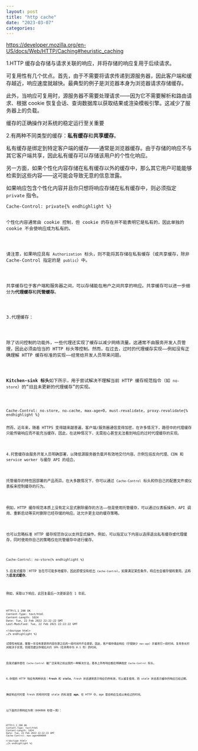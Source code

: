 ```yaml
---
layout: post
title: "http cache"
date: "2023-03-07"
categories: 
---
```

<p><a href="https://developer.mozilla.org/en-US/docs/Web/HTTP/Caching#heuristic_caching">https://developer.mozilla.org/en-US/docs/Web/HTTP/Caching#heuristic_caching</a></p>

<p>1.HTTP 缓存会存储与请求关联的响应，并将存储的响应复用于后续请求。</p>

<p>可复用性有几个优点。首先，由于不需要将请求传递到源服务器，因此客户端和缓存越近，响应速度就越快。最典型的例子是浏览器本身为浏览器请求存储缓存。</p>

<p>此外，当响应可复用时，源服务器不需要处理请求&mdash;&mdash;因为它不需要解析和路由请求、根据 cookie 恢复会话、查询数据库以获取结果或渲染模板引擎。这减少了服务器上的负载。</p>

<p>缓存的正确操作对系统的稳定运行至关重要</p>

<p>2.有两种不同类型的缓存：<strong>私有缓存</strong>和<strong>共享缓存</strong>。</p>

<p>私有缓存是绑定到特定客户端的缓存&mdash;&mdash;通常是浏览器缓存。由于存储的响应不与其它客户端共享，因此私有缓存可以存储该用户的个性化响应。</p>

<p>另一方面，如果个性化内容存储在私有缓存以外的缓存中，那么其它用户可能能够检索到这些内容&mdash;&mdash;这可能会导致无意的信息泄露。</p>

<p>如果响应包含个性化内容并且你只想将响应存储在私有缓存中，则必须指定 <code>private</code> 指令。</p>

<pre>
<code>Cache-Control: private{% endhighlight %}

<p>个性化内容通常由 cookie 控制，但 cookie 的存在并不能表明它是私有的，因此单独的 cookie 不会使响应成为私有的。</p>

<p>请注意，如果响应具有 <code>Authorization</code> 标头，则不能将其存储在私有缓存（或共享缓存，除非 Cache-Control 指定的是 <code>public</code>）中。</p>

<p>共享缓存位于客户端和服务器之间，可以存储能在用户之间共享的响应。共享缓存可以进一步细分为<strong>代理缓存</strong>和<strong>托管缓存</strong>。</p>

<p>3.代理缓存：</p>

<p>除了访问控制的功能外，一些代理还实现了缓存以减少网络流量。这通常不由服务开发人员管理，因此必须由恰当的 HTTP 标头等控制。然而，在过去，过时的代理缓存实现&mdash;&mdash;例如没有正确理解 HTTP 缓存标准的实现&mdash;&mdash;经常给开发人员带来问题。</p>

<p><strong>Kitchen-sink 标头</strong>如下所示，用于尝试解决不理解当前 HTTP 缓存规范指令（如 <code>no-store</code>）的&ldquo;旧且未更新的代理缓存&rdquo;的实现。</p>

<pre>
<code>Cache-Control: no-store, no-cache, max-age=0, must-revalidate, proxy-revalidate{% endhighlight %}

<p>然而，近年来，随着 HTTPS 变得越来越普遍，客户端/服务器通信变得加密，在许多情况下，路径中的代理缓存只能传输响应而不能充当缓存。因此，在这种情况下，无需担心甚至无法看到响应的过时代理缓存的实现。</p>

<p>4.托管缓存由服务开发人员明确部署，以降低源服务器负载并有效地交付内容。示例包括反向代理、CDN 和 service worker 与缓存 API 的组合。</p>

<p>托管缓存的特性因部署的产品而异。在大多数情况下，你可以通过 <code>Cache-Control</code> 标头和你自己的配置文件或仪表板来控制缓存的行为。</p>

<p>例如，HTTP 缓存规范本质上没有定义显式删除缓存的方法&mdash;&mdash;但是使用托管缓存，可以通过仪表板操作、API 调用、重新启动等实时删除已经存储的响应。这允许更主动的缓存策略。</p>

<p>也可以忽略标准 HTTP 缓存规范协议以支持显式操作。例如，可以指定以下内容以选择退出私有缓存或代理缓存，同时使用你自己的策略仅在托管缓存中进行缓存。</p>

<pre>
<code>Cache-Control: no-store{% endhighlight %}

<p>5.启发式缓存：HTTP 旨在尽可能多地缓存，因此即使没有给出 <code>Cache-Control</code>，如果满足某些条件，响应也会被存储和重用。这称为<strong>启发式缓存</strong>。</p>

<p>例如，采取以下响应。此回复最后一次更新是在 1 年前。</p>

<pre>
<code>HTTP/1.1 200 OK
Content-Type: text/html
Content-Length: 1024
Date: Tue, 22 Feb 2022 22:22:22 GMT
Last-Modified: Tue, 22 Feb 2021 22:22:22 GMT

&lt;!doctype html&gt;
&hellip;{% endhighlight %}

<p>试探性地知道，整整一年没有更新的内容在那之后的一段时间内不会更新。因此，客户端存储此响应（尽管缺少 <code>max-age</code>）并重用它一段时间。复用多长时间取决于实现，但规范建议存储后大约 10%（在本例中为 0.1 年）的时间。</p>

<p>启发式缓存是在 <code>Cache-Control</code> 被广泛采用之前出现的一种解决方法，基本上所有响应都应明确指定 <code>Cache-Control</code> 标头。</p>

<p>6.存储的 HTTP 响应有两种状态：<strong>fresh</strong> 和 <strong>stale</strong>。<em>fresh</em> 状态通常表示响应仍然有效，可以重复使用，而 <em>stale</em> 状态表示缓存的响应已经过期。</p>

<p>确定响应何时是 fresh 的和何时是 stale 的标准是 <strong>age</strong>。在 HTTP 中，age 是自响应生成以来经过的时间。</p>

<p>以下面的示例响应为例（604800 秒是一周）：</p>

<pre>
<code>HTTP/1.1 200 OK
Content-Type: text/html
Content-Length: 1024
Date: Tue, 22 Feb 2022 22:22:22 GMT
Cache-Control: max-age=604800

&lt;!doctype html&gt;
&hellip;{% endhighlight %}

<p>&nbsp;</p>

